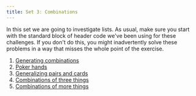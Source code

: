 ```yaml
---
title: Set 3: Combinations
---
```


In this set we are going to investigate lists.  As usual, make sure you start
with the standard block of header code we've been using for these challenges.
If you don't do this, you might inadvertently solve these problems in a way
that misses the whole point of the exercise.

1. [Generating combinations](ex3-1.html)
2. [Poker hands](ex3-2.html)
3. [Generalizing pairs and cards](ex3-3.html)
4. [Combinations of three things](ex3-4.html)
5. [Combinations of more things](ex3-5.html)
